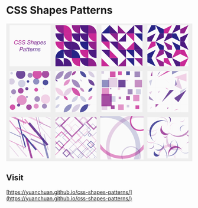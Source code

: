 # CSS Shapes Patterns

![css shapes patterns](screenshot.png)

## Visit

[https://yuanchuan.github.io/css-shapes-patterns/](https://yuanchuan.github.io/css-shapes-patterns/)

